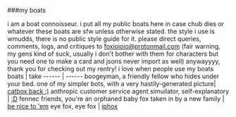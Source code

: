 ###my boats

i am a boat connoisseur. i put all my public boats here in case chub dies or whatever
these boats are sfw unless otherwise stated. the style i use is wmudds, there is no public style guide for it.
please direct queries, comments, logs, and critiques to foxioioio@protonmail.com
(fair warning, my gens kind of suck, usually i don't bother with them for characters but you need one to make a card and jsons never import as well) 
anywayyyy, thank you for checking out my rentry! i love when people use my boats
boats | take 
------ |  ------ 
boogeyman, a friendly fellow who hides under your bed. one of my simpler bots, with a very hastily-generated picture| [catbox back :)](https://files.catbox.moe/32ml9c.png) 
anthropic customer service agent simuilator, self-explanatory | [:D](https://files.catbox.moe/5sqnq9.png)
fennec friends, you're an orphaned baby fox taken in by a new family | [be nice to 'em](https://files.catbox.moe/6obu1d.png)
eye fox, eye fox | [iphox](https://files.catbox.moe/2x8kav.png)